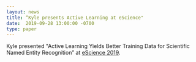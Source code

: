 ```yaml
---
layout: news
title: “Kyle presents Active Learning at eScience"
date:  2019-09-28 13:00:00 -0700
type: paper
---
```


Kyle presented "Active Learning Yields Better Training Data for Scientific Named Entity Recognition” at [eScience 2019](https://escience2019.sdsc.edu/). 

